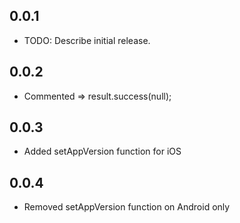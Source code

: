 ## 0.0.1

* TODO: Describe initial release.

## 0.0.2

* Commented => result.success(null);

## 0.0.3

* Added setAppVersion function for iOS

## 0.0.4

* Removed setAppVersion function on Android only